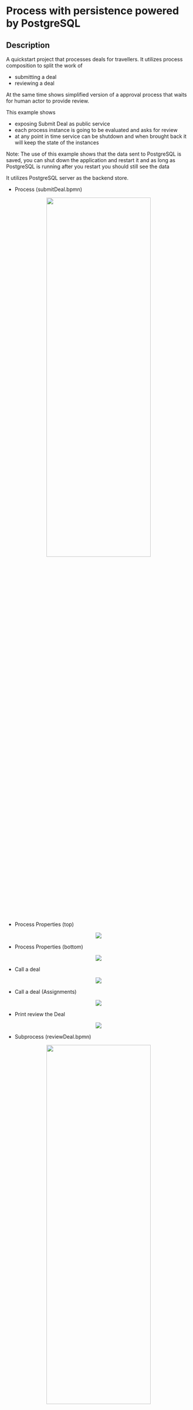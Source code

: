 # Process with persistence powered by PostgreSQL 

## Description

A quickstart project that processes deals for travellers. It utilizes process composition to split the work of

* submitting a deal
* reviewing a deal

At the same time shows simplified version of a approval process that waits for human actor to provide review.

This example shows

* exposing Submit Deal as public service
* each process instance is going to be evaluated and asks for review
* at any point in time service can be shutdown and when brought back it will keep the state of the instances

Note: The use of this example shows that the data sent to PostgreSQL is saved, you can shut down the
 application and
 restart it
and as long as PostgreSQL is running after you restart you should still see the data

It utilizes PostgreSQL server as the backend store.

* Process (submitDeal.bpmn)
<p align="center"><img width=75% height=50% src="docs/images/process.png"></p>

* Process Properties (top)
<p align="center"><img src="docs/images/processProperties.png"></p>

* Process Properties (bottom)
<p align="center"><img src="docs/images/processProperties2.png"></p>

* Call a deal
<p align="center"><img src="docs/images/callADeal.png"></p>

* Call a deal (Assignments)
<p align="center"><img src="docs/images/callADeal2.png"></p>

* Print review the Deal
<p align="center"><img src="docs/images/printReviewTheDeal.png"></p>

* Subprocess (reviewDeal.bpmn)
<p align="center"><img width=75% height=50% src="docs/images/subprocess.png"></p>

* Deal Review (top)
<p align="center"><img src="docs/images/dealReview.png"></p>

* Deal Review (bottom)
<p align="center"><img src="docs/images/dealReview3.png"></p>

* Review deal user task	(top)
<p align="center"><img src="docs/images/reviewDealUserTask.png"></p>

* Review deal user task	(botom)
<p align="center"><img src="docs/images/reviewDealUserTask2.png"></p>

* Review deal user task	(Assignments)
<p align="center"><img src="docs/images/reviewDealUserTask3.png"></p>

## Infrastructure requirements

This quickstart requires a PostgreSQL server to be available with a database, a user and credentials already created
, these configurations should then be set in the connection URI parameter in [applications.properties](src/main/resources/application.properties) file with the key
 `kogito.persistence.postgresql.connection.uri`, i.e `postgresql.connection.uri=postgresql://kogito-user:kogito-pass@localhost:5432
 /kogito` here are the [full settings for URI](https://www.postgresql.org/docs/9.6/static/libpq-connect.html#LIBPQ-CONNSTRING)    
 
You must set property - `kogito.persistence.type=postgresql` to enable PostgreSQL persistence. There is also a
 configuration to allow the application to run DDL scripts during the initialization, this can be enabled with the
  property `kogito.persistence.auto.ddl=true`.
For more details you can check [applications.properties](src/main/resources/application.properties).

Optionally and for convenience, a docker-compose [configuration file](dockerdocker-compose/docker-compose.yml) is
 provided in the
 path [dockerdocker-compose/](dockerdocker-compose/), where you can just run the command from there:
  ```sh
  docker-compose up
  ```  
  In this way a container for PostgreSQL running on port 5432, along with PgAdmin, running on port
   8055 to allow the database management.
  
  The default admin user for PostgreSQL is `postgres` with password `pass`, for PgAdmin the default user created is
   `user@user.org` with password `pass`, the database connection could be set in PgAdmin using the hostname `postgres
   -container` for the PostgreSQL server, details
    defined in
    [configuration file](dockerdocker-compose  mpose.yml
   ), an initializer script is executed to create the `kogito` database and `kogito-user`.
  
## Build and run

### Prerequisites

You will need:
  - Java 11+ installed
  - Environment variable JAVA_HOME set accordingly
  - Maven 3.6.2+ installed

When using native image compilation, you will also need:
  - GraalVM 19.3+ installed
  - Environment variable GRAALVM_HOME set accordingly
  - GraalVM native image needs as well native-image extension: https://www.graalvm.org/docs/reference-manual/native-image/
  - Note that GraalVM native image compilation typically requires other packages (glibc-devel, zlib-devel and gcc) to be installed too, please refer to GraalVM installation documentation for more details.

### Compile and Run in Local Dev Mode

```sh
mvn clean compile quarkus:dev
```

NOTE: With dev mode of Quarkus you can take advantage of hot reload for business assets like processes, rules, decision tables and java code. No need to redeploy or restart your running application.

### Package and Run in JVM mode

```sh
mvn clean package
java -jar target/quarkus-app/quarkus-run.jar  
```

or on windows

```sh
mvn clean package
java -jar target\quarkus-app\quarkus-run.jar
```

### Package and Run using Local Native Image
Note that this requires GRAALVM_HOME to point to a valid GraalVM installation

```sh
mvn clean package -Pnative
```

To run the generated native executable, generated in `target/`, execute

```
./target/process-postgresql-persistence-quarkus-runner
```

### OpenAPI (Swagger) documentation
[Specification at swagger.io](https://swagger.io/docs/specification/about/)

You can take a look at the [OpenAPI definition](http://localhost:8080/openapi?format=json) - automatically generated and included in this service - to determine all available operations exposed by this service. For easy readability you can visualize the OpenAPI definition file using a UI tool like for example available [Swagger UI](https://editor.swagger.io).

In addition, various clients to interact with this service can be easily generated using this OpenAPI definition.

When running in either Quarkus Development or Native mode, we also leverage the [Quarkus OpenAPI extension](https://quarkus.io/guides/openapi-swaggerui#use-swagger-ui-for-development) that exposes [Swagger UI](http://localhost:8080/swagger-ui/) that you can use to look at available REST endpoints and send test requests.

### Submit a deal

To make use of this application it is as simple as putting a sending request to `http://localhost:8080/deals`  with following content

```json
{
"name" : "my fancy deal",
"traveller" : {
  "firstName" : "John",
  "lastName" : "Doe",
  "email" : "jon.doe@example.com",
  "nationality" : "American",
  "address" : {
  	"street" : "main street",
  	"city" : "Boston",
  	"zipCode" : "10005",
  	"country" : "US" }
  }
}

```

Complete curl command can be found below:

```
curl -X POST -H 'Content-Type:application/json' -H 'Accept:application/json' -d '{"name" : "my fancy deal", "traveller" : { "firstName" : "John", "lastName" : "Doe", "email" : "jon.doe@example.com", "nationality" : "American","address" : { "street" : "main street", "city" : "Boston", "zipCode" : "10005", "country" : "US" }}}' http://localhost:8080/deals
```

this will then trigger the review user task that you can work with.

### Get review task for given deal

First you can display all active reviews of deals

```
curl -H 'Content-Type:application/json' -H 'Accept:application/json' http://localhost:8080/dealreviews
```

based on the response you can select one of the reviews to see more details

```
curl -H 'Content-Type:application/json' -H 'Accept:application/json' http://localhost:8080/dealreviews/{uuid}/tasks?user=john
```

where uuid is the id of the deal review you want to work with.

Next you can get the details assigned to review user task by

```
curl -H 'Content-Type:application/json' -H 'Accept:application/json' http://localhost:8080/dealreviews/{uuid}/review/{tuuid}?user=john
```

where uuid is the id of the deal review and tuuid is the id of the user task you want to get


### Complete review task for given deal

Last but not least you can complete review user task by

```
curl -X POST -H 'Content-Type:application/json' -H 'Accept:application/json' -d '{"review" : "very good work"}' http://localhost:8080/dealreviews/{uuid}/review/{tuuid}?user=john
```

where uuid is the id of the deal review and tuuid is the id of the user task you want to get

* Review Log should look similar to

```
Review of the deal very good work for traveller Doe
```